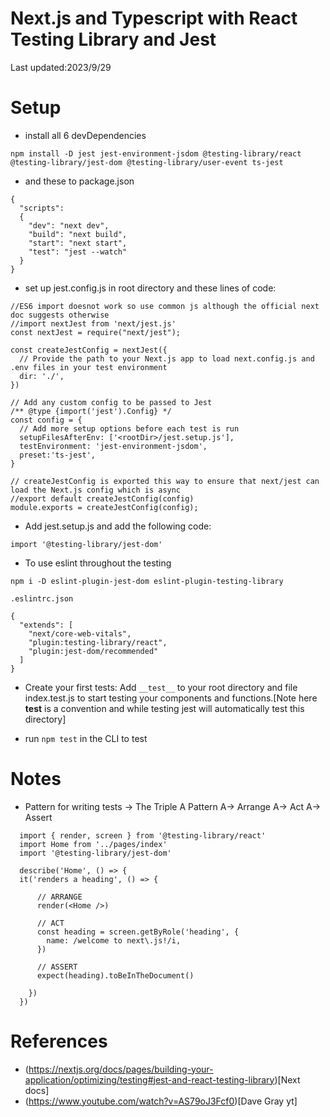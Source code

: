 # Next.js and Typescript with React Testing Library and Jest

Last updated:2023/9/29

# Setup

- install all 6 devDependencies

```
npm install -D jest jest-environment-jsdom @testing-library/react @testing-library/jest-dom @testing-library/user-event ts-jest
```

- and these to package.json

```
{
  "scripts":
  {
    "dev": "next dev",
    "build": "next build",
    "start": "next start",
    "test": "jest --watch"
  }
}
```

- set up jest.config.js in root directory and these lines of code:

```
//ES6 import doesnot work so use common js although the official next doc suggests otherwise
//import nextJest from 'next/jest.js'
const nextJest = require("next/jest");

const createJestConfig = nextJest({
  // Provide the path to your Next.js app to load next.config.js and .env files in your test environment
  dir: './',
})

// Add any custom config to be passed to Jest
/** @type {import('jest').Config} */
const config = {
  // Add more setup options before each test is run
  setupFilesAfterEnv: ['<rootDir>/jest.setup.js'],
  testEnvironment: 'jest-environment-jsdom',
  preset:'ts-jest',
}

// createJestConfig is exported this way to ensure that next/jest can load the Next.js config which is async
//export default createJestConfig(config)
module.exports = createJestConfig(config);
```

- Add jest.setup.js and add the following code:

```
import '@testing-library/jest-dom'
```

- To use eslint throughout the testing

```
npm i -D eslint-plugin-jest-dom eslint-plugin-testing-library
```

`.eslintrc.json`

```
{
  "extends": [
    "next/core-web-vitals",
    "plugin:testing-library/react",
    "plugin:jest-dom/recommended"
  ]
}

```

- Create your first tests: Add `__test__` to your root directory and file index.test.js to start testing your components and functions.[Note here __test__ is a convention and while testing jest will automatically test this directory]

- run `npm test` in the CLI to test

# Notes

- Pattern for writing tests -> The Triple A Pattern
  A-> Arrange
  A-> Act
  A-> Assert

```
  import { render, screen } from '@testing-library/react'
  import Home from '../pages/index'
  import '@testing-library/jest-dom'

  describe('Home', () => {
  it('renders a heading', () => {

      // ARRANGE
      render(<Home />)

      // ACT
      const heading = screen.getByRole('heading', {
        name: /welcome to next\.js!/i,
      })

      // ASSERT
      expect(heading).toBeInTheDocument()

    })
  })

```

# References

- (https://nextjs.org/docs/pages/building-your-application/optimizing/testing#jest-and-react-testing-library)[Next docs]
- (https://www.youtube.com/watch?v=AS79oJ3Fcf0)[Dave Gray yt]

```

```
